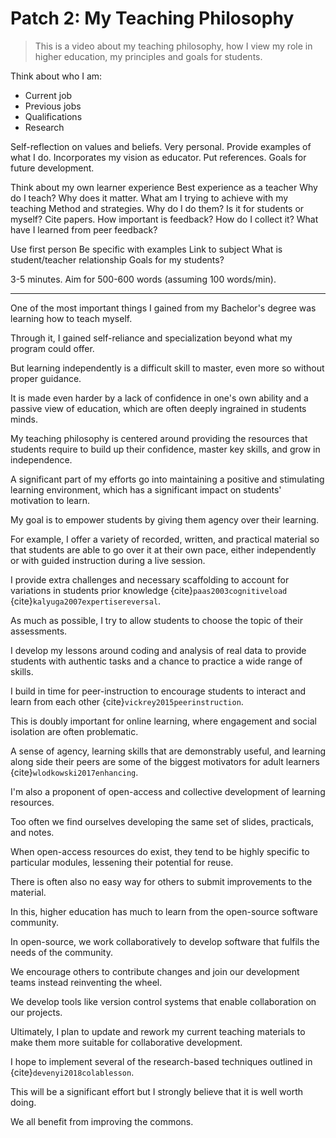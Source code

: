 # Patch 2: My Teaching Philosophy

> This is a video about my teaching philosophy, how I view my role in higher
> education, my principles and goals for students.

Think about who I am:

* Current job
* Previous jobs
* Qualifications
* Research

Self-reflection on values and beliefs. Very personal.
Provide examples of what I do.
Incorporates my vision as educator.
Put references.
Goals for future development.

Think about my own learner experience
Best experience as a teacher
Why do I teach? Why does it matter.
What am I trying to achieve with my teaching
Method and strategies. Why do I do them? Is it for students or myself?
Cite papers.
How important is feedback?
How do I collect it?
What have I learned from peer feedback?

Use first person
Be specific with examples
Link to subject
What is student/teacher relationship
Goals for my students?

3-5 minutes.
Aim for 500-600 words (assuming 100 words/min).

---


One of the most important things I gained from my Bachelor's degree was
learning how to teach myself.

Through it, I gained self-reliance and specialization beyond what my program
could offer.

But learning independently is a difficult skill to master, even more so without
proper guidance.

It is made even harder by a lack of confidence in one's own ability and a
passive view of education, which are often deeply ingrained in students minds.

My teaching philosophy is centered around providing the resources that students
require to build up their confidence, master key skills, and grow in
independence.

A significant part of my efforts go into maintaining a positive and stimulating
learning environment,
which has a significant impact on students' motivation to learn.

My goal is to empower students by giving them agency over their learning.

For example, I offer a variety of recorded, written, and practical material so
that students are able to go over it at their own pace, either independently or
with guided instruction during a live session.

I provide extra challenges and necessary scaffolding to account for variations
in students prior knowledge
{cite}`paas2003cognitiveload` {cite}`kalyuga2007expertisereversal`.

As much as possible, I try to allow students to choose the topic of their
assessments.

I develop my lessons around coding and analysis of real data to provide
students with authentic tasks and a chance to practice a wide range of skills.

I build in time for peer-instruction to encourage students to interact and
learn from each other {cite}`vickrey2015peerinstruction`.

This is doubly important for online learning, where engagement and social
isolation are often problematic.

A sense of agency, learning skills that are demonstrably useful, and learning
along side their peers are some of the biggest motivators for adult learners
{cite}`wlodkowski2017enhancing`.



I'm also a proponent of open-access and collective development of
learning resources.

Too often we find ourselves developing the same set of slides, practicals,
and notes.

When open-access resources do exist, they tend to be highly specific to
particular modules, lessening their potential for reuse.

There is often also no easy way for others to submit improvements to the
material.

In this, higher education has much to learn from the open-source software
community.

In open-source, we work collaboratively to develop software that fulfils the
needs of the community.

We encourage others to contribute changes and join our development teams
instead reinventing the wheel.

We develop tools like version control systems that enable collaboration on our
projects.

Ultimately, I plan to update and rework my current teaching materials to make
them more suitable for collaborative development.

I hope to implement several of the research-based techniques outlined in
{cite}`devenyi2018colablesson`.

This will be a significant effort but I strongly believe that it is well worth
doing.

We all benefit from improving the commons.
